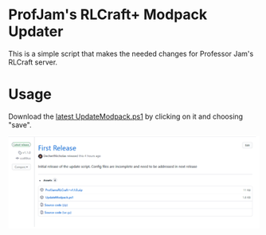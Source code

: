 # ProfJam's RLCraft+ Modpack Updater
This is a simple script that makes the needed changes for Professor Jam's RLCraft server.

# Usage
Download the [latest UpdateModpack.ps1](https://github.com/DechertNicholas/ProfJamRLCraftPlus/releases/latest) by clicking on it and choosing "save".

![Choose save](https://github.com/DechertNicholas/ProfJamRLCraftPlus/blob/a005915890e042a264a69b5c4b7f21e2f3a89887/readmeImages/Download.gif)
